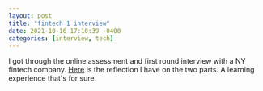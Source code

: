 ```yaml
---
layout: post
title: "fintech 1 interview"
date: 2021-10-16 17:10:39 -0400
categories: [interview, tech]
---
```


I got through the online assessment and first round interview with a NY fintech company. [Here](https://github.com/VietThan/LeetCodeSolutions/tree/master/FlexTrade) is the reflection I have on the two parts. A learning experience that's for sure.